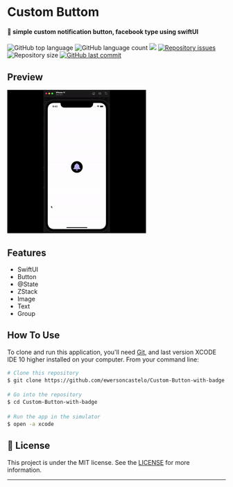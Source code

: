 <h1 align="left">
    Custom Buttom
</h1>

<h4 align="left">
  🔔 simple custom notification button, facebook type using swiftUI
</h4>

<p align="left">
<img alt="GitHub top language" src="https://img.shields.io/github/languages/top/ewersoncastelo/Custom-Button-with-badge.svg">
  <img alt="GitHub language count" src="https://img.shields.io/github/languages/count/ewersoncastelo/Custom-Button-with-badge.svg">
  <a href="https://www.codacy.com/gh/ewersoncastelo/Custom-Button-with-badge/dashboard?utm_source=github.com&amp;utm_medium=referral&amp;utm_content=ewersoncastelo/Custom-Button-with-badge&amp;utm_campaign=Badge_Grade"><img src="https://app.codacy.com/project/badge/Grade/d990cacf25ad4ca7bd69e403503d12c5"/></a> 
   <a href="https://github.com/ewersoncastelo/Custom-Button-with-badge/issues">
    <img alt="Repository issues" src="https://img.shields.io/github/issues/ewersoncastelo/Custom-Button-with-badge.svg">
  </a>
    <img alt="Repository size" src="https://img.shields.io/github/repo-size/ewersoncastelo/Custom-Button-with-badge.svg">
  <a href="https://github.com/ewersoncastelo/Custom-Button-with-badge/commits/master">
    <img alt="GitHub last commit" src="https://img.shields.io/github/last-commit/ewersoncastelo/Custom-Button-with-badge.svg">
  </a>
</p>

## Preview

![](Custom-Button-with-badge.gif)

## Features

-   SwiftUI
-   Button
-   @State
-   ZStack
-   Image
-   Text
-   Group

## How To Use

To clone and run this application, you'll need [Git](https://git-scm.com), and last version XCODE IDE 10 higher installed on your computer. From your command line:

```bash
# Clone this repository
$ git clone https://github.com/ewersoncastelo/Custom-Button-with-badge

# Go into the repository
$ cd Custom-Button-with-badge

# Run the app in the simulator
$ open -a xcode
```

## :memo: License
This project is under the MIT license. See the [LICENSE](https://github.com/ewersoncastelo/Custom-Button-with-badge/blob/master/LICENSE) for more information.

---

[vc]: https://developer.apple.com/documentation/xcode_release_notes/xcode_11_release_notes
